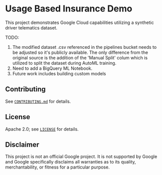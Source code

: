 # Usage Based Insurance Demo

This project demonstrates Google Cloud capabilities utilizing a synthetic driver telematics dataset.

TODO:
1. The modified dataset .csv referenced in the pipelines bucket needs to be adjusted so it's publicly available. The only difference from the original source is the addition of the 'Manual Split' colum which is utilized to split the dataset during AutoML training.
2. Need to add a BigQuery ML Notebook.
3. Future work includes building custom models

## Contributing

See [`CONTRIBUTING.md`](CONTRIBUTING.md) for details.

## License

Apache 2.0; see [`LICENSE`](LICENSE) for details.

## Disclaimer

This project is not an official Google project. It is not supported by
Google and Google specifically disclaims all warranties as to its quality,
merchantability, or fitness for a particular purpose.
